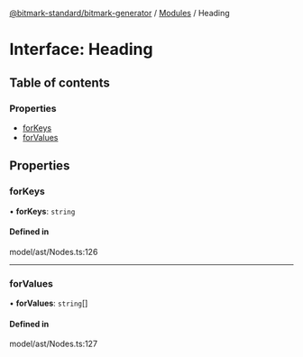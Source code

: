 [@bitmark-standard/bitmark-generator](../API.md) / [Modules](../modules.md) / Heading

# Interface: Heading

## Table of contents

### Properties

- [forKeys](Heading.md#forKeys)
- [forValues](Heading.md#forValues)

## Properties

### forKeys

• **forKeys**: `string`

#### Defined in

model/ast/Nodes.ts:126

___

### forValues

• **forValues**: `string`[]

#### Defined in

model/ast/Nodes.ts:127

